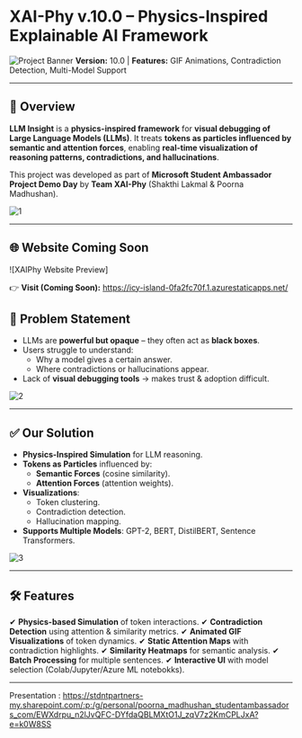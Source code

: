 # **XAI-Phy v.10.0 – Physics-Inspired Explainable AI Framework**
![Project Banner](https://img.shields.io/badge/Explainable%20AI-Physics%20Inspired-blue)
**Version:** 10.0 | **Features:** GIF Animations, Contradiction Detection, Multi-Model Support

---

## **📌 Overview**
**LLM Insight** is a **physics-inspired framework** for **visual debugging of Large Language Models (LLMs)**. It treats **tokens as particles influenced by semantic and attention forces**, enabling **real-time visualization of reasoning patterns, contradictions, and hallucinations**.

This project was developed as part of **Microsoft Student Ambassador Project Demo Day** by **Team XAI-Phy** (Shakthi Lakmal & Poorna Madhushan).

![1](screenshots/slide_1.png)

---
## 🌐 Website Coming Soon
![XAIPhy Website Preview] 

👉 **Visit (Coming Soon):** https://icy-island-0fa2fc70f.1.azurestaticapps.net/

## **🎯 Problem Statement**
- LLMs are **powerful but opaque** – they often act as **black boxes**.
- Users struggle to understand:
  - Why a model gives a certain answer.
  - Where contradictions or hallucinations appear.
- Lack of **visual debugging tools** → makes trust & adoption difficult.

![2](screenshots/slide_2.png)

---

## **✅ Our Solution**
- **Physics-Inspired Simulation** for LLM reasoning.
- **Tokens as Particles** influenced by:
  - **Semantic Forces** (cosine similarity).
  - **Attention Forces** (attention weights).
- **Visualizations**:
  - Token clustering.
  - Contradiction detection.
  - Hallucination mapping.
- **Supports Multiple Models**: GPT-2, BERT, DistilBERT, Sentence Transformers.

![3](screenshots/slide_3.png)

---

## **🛠 Features**
✔ **Physics-based Simulation** of token interactions.
✔ **Contradiction Detection** using attention & similarity metrics.
✔ **Animated GIF Visualizations** of token dynamics.
✔ **Static Attention Maps** with contradiction highlights.
✔ **Similarity Heatmaps** for semantic analysis.
✔ **Batch Processing** for multiple sentences.
✔ **Interactive UI** with model selection (Colab/Jupyter/Azure ML notebokks).

---
Presentation : https://stdntpartners-my.sharepoint.com/:p:/g/personal/poorna_madhushan_studentambassadors_com/EWXdrpu_n2lJvQFC-DYfdaQBLMXtO1J_zqV7z2KmCPLJxA?e=k0W8SS






